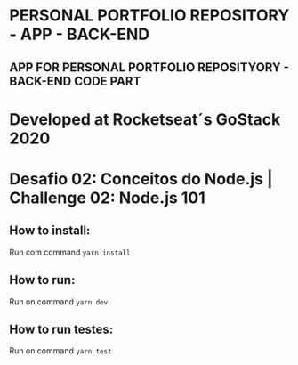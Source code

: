 # PERSONAL PORTFOLIO REPOSITORY - APP - BACK-END
## APP FOR PERSONAL PORTFOLIO REPOSITYORY - BACK-END CODE PART

# Developed at Rocketseat´s GoStack 2020
# Desafio 02: Conceitos do Node.js | Challenge 02: Node.js 101

## How to install:
Run com command `yarn install`<br />

## How to run:
Run on command `yarn dev`<br />

## How to run testes:
Run on command `yarn test`<br />
